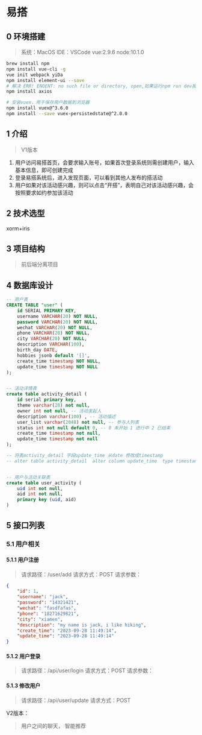 # 易搭

## 0 环境搭建
> 系统：MacOS
IDE：VSCode
vue:2.9.6
node:10.1.0
```bash
brew install npm
npm install vue-cli -g
vue init webpack yiDa
npm install element-ui --save
# 解决 ERR! ENOENT: no such file or directory, open,如果运行npm run dev报错，查看自己路径是否正确，npm run dev 默认会在当前寻找package.json
npm install axios

# 安装vuex，用于保存用户数据到浏览器
npm install vuex@^3.6.0
npm install --save vuex-persistedstate@^2.0.0
```


## 1 介绍
> V1版本

1. 用户访问易搭首页，会要求输入账号，如果首次登录系统则需创建用户，输入基本信息，即可创建完成
2. 登录易搭系统后，进入发现页面，可以看到其他人发布的搭活动
3. 用户如果对该活动感兴趣，则可以点击“开搭”，表明自己对该活动感兴趣，会按照要求如约参加该活动


## 2 技术选型
xorm+iris

## 3 项目结构
> 前后端分离项目

## 4 数据库设计
```sql
-- 用户表
CREATE TABLE "user" (
    id SERIAL PRIMARY KEY,
    username VARCHAR(20) NOT NULL,
    password VARCHAR(20) NOT NULL,
    wechat VARCHAR(20) NOT NULL,
    phone VARCHAR(20) NOT NULL,
    city VARCHAR(20) NOT NULL,
    description VARCHAR(100),
    birth_day DATE,
    hobbies jsonb default '[]',
    create_time timestamp NOT NULL,
    update_time timestamp NOT NULL
);


-- 活动详情表 
create table activity_detail (
    id serial primary key,
    theme varchar(20) not null,
    owner int not null, -- 活动发起人
    description varchar(100) , -- 活动描述
    user_list varchar(2048) not null, -- 参与人列表
    status int not null default 0, -- 0 未开始 1 进行中 2 已结束
    create_time timestamp not null,
    update_time timestamp not null
);

-- 将表activity_detail 字段update_time 从date 修改成timestamp
-- alter table activity_detail  alter column update_time  type timestamp using update_time::timestamp;


-- 用户与活动关联表
create table user_activity (
    uid int not null,
    aid int not null,
    primary key (uid, aid)
)
```

## 5 接口列表
### 5.1 用户相关
#### 5.1.1 用户注册
> 请求路径：/user/add
> 请求方式：POST
> 请求参数：
```json
{
    "id": 1,
    "username": "jack",
    "password": "14321421",
    "wechat": "fasdfafas",
    "phone": "18271629821",
    "city": "xiamen",
    "description": "my name is jack, i like hiking",
    "create_time": "2023-09-28 11:49:14",
    "update_time": "2023-09-28 11:49:14"
}
```

#### 5.1.2 用户登录
> 请求路径：/api/user/login
> 请求方式：POST
> 请求参数：

#### 5.1.3 修改用户
> 请求路径：/api/user/update
> 请求方式：POST

V2版本：
> 用户之间的聊天， 智能推荐
